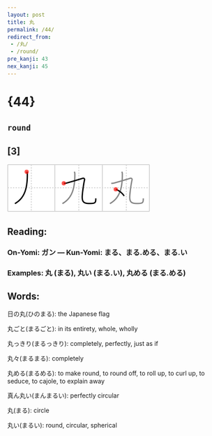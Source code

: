 ```yaml
---
layout: post
title: 丸
permalink: /44/
redirect_from:
 - /丸/
 - /round/
pre_kanji: 43
nex_kanji: 45
---
```


# {44}

## `round`

## [3]

<div class="stroke"><img src="../images/E4B8B8.png" /></div>

## Reading:

### On-Yomi: ガン &mdash; Kun-Yomi: まる、まる.める、まる.い

### Examples: 丸 (まる), 丸い (まる.い), 丸める (まる.める)

## Words:

日の丸(ひのまる): the Japanese flag

丸ごと(まるごと): in its entirety, whole, wholly

丸っきり(まるっきり): completely, perfectly, just as if

丸々(まるまる): completely

丸める(まるめる): to make round, to round off, to roll up, to curl up, to seduce, to cajole, to explain away

真ん丸い(まんまるい): perfectly circular

丸(まる): circle

丸い(まるい): round, circular, spherical
